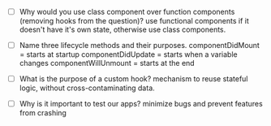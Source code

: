 - [ ] Why would you use class component over function components (removing hooks from the question)?
      use functional components if it doesn't have it's own state, otherwise use class components.

- [ ] Name three lifecycle methods and their purposes.
      componentDidMount = starts at startup
      componentDidUpdate = starts when a variable changes
      componentWillUnmount = starts at the end

- [ ] What is the purpose of a custom hook?
      mechanism to reuse stateful logic, without cross-contaminating data.
- [ ] Why is it important to test our apps?
      minimize bugs and prevent features from crashing

